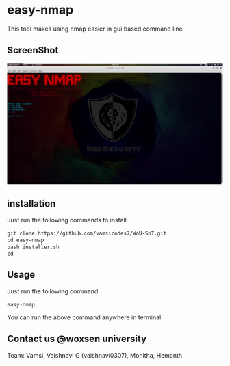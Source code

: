  # easy-nmap
This tool makes using nmap easier in gui based command line 
## ScreenShot
![salam](./screen.png)
## installation
Just run the following commands to install
```
git clone https://github.com/vamsicodes7/WoU-SoT.git
cd easy-nmap
bash installer.sh
cd -
```
## Usage
Just run the following command
```
easy-nmap
```
You can run the above command anywhere in terminal
## Contact us @woxsen university
Team:
Vamsi,
Vaishnavi G (vaishnavi0307),
Mohitha,
Hemanth
